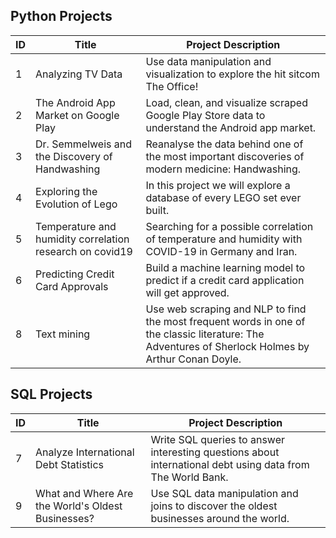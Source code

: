 ## Python Projects
| ID  | Title | Project Description |  
| --------------- | --------------- | --------------- |
| 1 | Analyzing TV Data | Use data manipulation and visualization to explore the hit sitcom The Office! | 
| 2 | The Android App Market on Google Play  | Load, clean, and visualize scraped Google Play Store data to understand the Android app market. | 
| 3 | Dr. Semmelweis and the Discovery of Handwashing | Reanalyse the data behind one of the most important discoveries of modern medicine: Handwashing.  |
| 4 | Exploring the Evolution of Lego | In this project we will explore a database of every LEGO set ever built.  |
| 5 | Temperature and humidity correlation research on covid19 | Searching for a possible correlation of temperature and humidity with COVID-19 in Germany and Iran. |
| 6 | Predicting Credit Card Approvals | Build a machine learning model to predict if a credit card application will get approved. |
| 8 | Text mining | Use web scraping and NLP to find the most frequent words in one of the classic literature: The Adventures of Sherlock Holmes by Arthur Conan Doyle. |


## SQL Projects
| ID  | Title  | Project Description |  
| --------------- | --------------- | --------------- |
| 7 | Analyze International Debt Statistics | Write SQL queries to answer interesting questions about international debt using data from The World Bank.  |
| 9 | What and Where Are the World's Oldest Businesses? | Use SQL data manipulation and joins to discover the oldest businesses around the world.  |